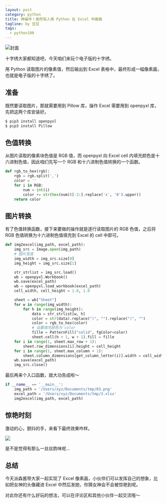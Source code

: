```yaml
---
layout: post
category: python
title: 神操作！居然有人用 Python 在 Excel 中画画
tagline: by 豆豆
tags: 
  - python100
---
```


![封面](https://raw.githubusercontent.com/JustDoPython/justdopython.github.io/master/assets/images/2021/12/img-excel/logo.png)

十字绣大家都知道吧，今天咱们来玩个电子版的十字绣。

用 Python 读取图片的像素值，然后输出到 Excel 表格中，最终形成一幅像素画，也就是电子版的十字绣了。

## 准备

既然要读取图片，那就需要用到 Pillow 库，操作 Excel 需要用到 openpyxl 库，先把这两个库安装好。

```python
$ pip3 install openpyxl
$ pip3 install Pillow
```

## 色值转换

从图片读取的像素块色值是 RGB 值，而 openpyxl 向 Excel cell 内填充颜色是十六进制色值，因此咱们先写一个 RGB 和十六进制色值转换的一个函数。

```python
def rgb_to_hex(rgb):
    rgb = rgb.split(',')
    color = ''
    for i in RGB:
        num = int(i)
        color += str(hex(num))[-2:].replace('x', '0').upper()
    return color
```

## 图片转换

有了色值转换函数，接下来要做的操作就是逐行读取图片的 RGB 色值，之后将 RGB 色值转换为十六进制色值填充到 Excel 的 cell 中即可。

```python
def img2excel(img_path, excel_path):
    img_src = Image.open(img_path)
    # 图片宽高
    img_width = img_src.size[0]
    img_height = img_src.size[1]

    str_strlist = img_src.load()
    wb = openpyxl.Workbook()
    wb.save(excel_path)
    wb = openpyxl.load_workbook(excel_path)
    cell_width, cell_height = 1.0, 1.0

    sheet = wb["Sheet"]
    for w in range(img_width):
        for h in range(img_height):
            data = str_strlist[w, h]
            color = str(data).replace("(", "").replace(")", "")
            color = rgb_to_hex(color)
            # 设置填充颜色为 color
            fille = PatternFill("solid", fgColor=color)
            sheet.cell(h + 1, w + 1).fill = fille
    for i in range(1, sheet.max_row + 1):
        sheet.row_dimensions[i].height = cell_height
    for i in range(1, sheet.max_column + 1):
        sheet.column_dimensions[get_column_letter(i)].width = cell_width
    wb.save(excel_path)
    img_src.close()
```

最后再来个入口函数，就大功告成啦～

```python
if __name__ == '__main__':
    img_path = '/Users/xyz/Documents/tmp/03.png'
    excel_path = '/Users/xyz/Documents/tmp/3.xlsx'
    img2excel(img_path, excel_path)
```

## 惊艳时刻

激动的心，颤抖的手，来看下最终效果咋样。

![](https://raw.githubusercontent.com/JustDoPython/justdopython.github.io/master/assets/images/2021/12/img-excel/001.png)

是不是觉得有那么一丝丝韵味呢...

## 总结

今天派森酱带大家一起实现了 Excel 像素画，小伙伴们可以发挥自己的想象，比如把女神的头像藏进 Excel 中然后发她，你猜女神会不会被惊艳到呢。

对此你还有什么好玩的想法，可以在评论区和其他小伙伴一起交流哦～